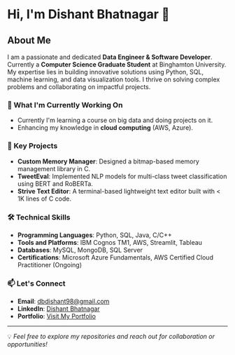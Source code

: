 # Hi, I'm Dishant Bhatnagar 👋

## About Me
I am a passionate and dedicated **Data Engineer & Software Developer**. Currently a **Computer Science Graduate Student** at Binghamton University. My expertise lies in building innovative solutions using Python, SQL, machine learning, and data visualization tools. I thrive on solving complex problems and collaborating on impactful projects.

### 🌱 What I'm Currently Working On
- Currently I'm learning a course on big data and doing projects on it.
- Enhancing my knowledge in **cloud computing** (AWS, Azure).

### 🔭 Key Projects
- **Custom Memory Manager**: Designed a bitmap-based memory management library in C.
- **TweetEval**: Implemented NLP models for multi-class tweet classification using BERT and RoBERTa.
- **Strive Text Editor**: A terminal-based lightweight text editor built with < 1K lines of C code.

### 🛠️ Technical Skills
- **Programming Languages**: Python, SQL, Java, C/C++
- **Tools and Platforms**: IBM Cognos TM1, AWS, Streamlit, Tableau
- **Databases**: MySQL, MongoDB, SQL Server
- **Certifications**: Microsoft Azure Fundamentals, AWS Certified Cloud Practitioner (Ongoing)

### 📫 Let's Connect
- **Email**: dbdishant98@gmail.com
- **LinkedIn**: [Dishant Bhatnagar](https://www.linkedin.com/in/dishantbhatnagar/)
- **Portfolio**: [Visit My Portfolio](https://dbdishant.github.io/Dishant_Portfolio.github.io/)

---
💡 *Feel free to explore my repositories and reach out for collaboration or opportunities!*
